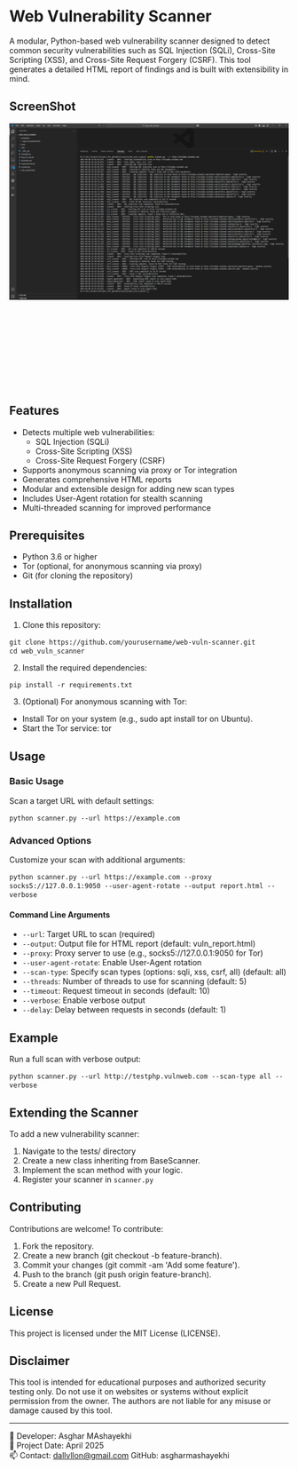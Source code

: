 # Web Vulnerability Scanner

A modular, Python-based web vulnerability scanner designed to detect common security vulnerabilities such as SQL Injection (SQLi), Cross-Site Scripting (XSS), and Cross-Site Request Forgery (CSRF). This tool generates a detailed HTML report of findings and is built with extensibility in mind.

## ScreenShot
![اجرای ابزار](https://github.com/asgharmashayekhi/web-vuln_scanner/blob/main/ScreenShot/tsting_app.png?raw=true)
<p align="center"><img src"https://github.com/asgharmashayekhi/web-vuln_scanner/blob/main/ScreenShot/tsting_app.png?raw=true" with="400"></p>
<p align="center"><img src"https://github.com/asgharmashayekhi/web-vuln_scanner/blob/main/ScreenShot/Report_1.png?raw=true" with="400"></p>
<p align="center"><img src"https://github.com/asgharmashayekhi/web-vuln_scanner/blob/main/ScreenShot/Report_2.png?raw=true" with="400"></p>
<p align="center"><img src"https://github.com/asgharmashayekhi/web-vuln_scanner/blob/main/ScreenShot/Report_3.png?raw=true" with="400"></p>
<p align="center"><img src"https://github.com/asgharmashayekhi/web-vuln_scanner/blob/main/ScreenShot/Report_4.png?raw=true" with="400"></p>

## Features

- Detects multiple web vulnerabilities:
  - SQL Injection (SQLi)
  - Cross-Site Scripting (XSS)
  - Cross-Site Request Forgery (CSRF)
- Supports anonymous scanning via proxy or Tor integration
- Generates comprehensive HTML reports
- Modular and extensible design for adding new scan types
- Includes User-Agent rotation for stealth scanning
- Multi-threaded scanning for improved performance


## Prerequisites

- Python 3.6 or higher
- Tor (optional, for anonymous scanning via proxy)
- Git (for cloning the repository)


## Installation

1. Clone this repository:
```
git clone https://github.com/yourusername/web-vuln-scanner.git
cd web_vuln_scanner
```

2. Install the required dependencies:
```
pip install -r requirements.txt
```

3. (Optional) For anonymous scanning with Tor:
- Install Tor on your system (e.g., sudo apt install tor on Ubuntu).
- Start the Tor service: tor

## Usage

### Basic Usage

Scan a target URL with default settings:

```
python scanner.py --url https://example.com
```

### Advanced Options

Customize your scan with additional arguments:

```
python scanner.py --url https://example.com --proxy socks5://127.0.0.1:9050 --user-agent-rotate --output report.html --verbose
```



#### Command Line Arguments

- `--url`: Target URL to scan (required)
- `--output`: Output file for HTML report (default: vuln_report.html)
- `--proxy`: Proxy server to use (e.g., socks5://127.0.0.1:9050 for Tor)
- `--user-agent-rotate`: Enable User-Agent rotation
- `--scan-type`: Specify scan types (options: sqli, xss, csrf, all) (default: all)
- `--threads`: Number of threads to use for scanning (default: 5)
- `--timeout`: Request timeout in seconds (default: 10)
- `--verbose`: Enable verbose output
- `--delay`: Delay between requests in seconds (default: 1)

## Example

Run a full scan with verbose output:

```
python scanner.py --url http://testphp.vulnweb.com --scan-type all --verbose
```

## Extending the Scanner

To add a new vulnerability scanner:

1. Navigate to the tests/ directory
2. Create a new class inheriting from BaseScanner.
3. Implement the scan method with your logic.
4. Register your scanner in `scanner.py`

## Contributing

Contributions are welcome! To contribute:

1. Fork the repository.
2. Create a new branch (git checkout -b feature-branch).
3. Commit your changes (git commit -am 'Add some feature').
4. Push to the branch (git push origin feature-branch).
5. Create a new Pull Request.


## License

This project is licensed under the MIT License (LICENSE).



## Disclaimer

This tool is intended for educational purposes and authorized security testing only. Do not use it on websites or systems without explicit permission from the owner. The authors are not liable for any misuse or damage caused by this tool.

---
📌 Developer: Asghar MAshayekhi  
📅 Project Date: April 2025  
📫 Contact: dallvllon@gmail.com
GitHub: asgharmashayekhi
